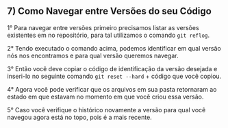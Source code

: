 ## 7) Como Navegar entre Versões do seu Código

1° Para navegar entre versões primeiro precisamos listar as versões existentes em no repositório, para tal utilizamos o comando `git reflog`.

2° Tendo executado o comando acima, podemos identificar em qual versão nós nos encontramos e para qual versão queremos navegar.

3° Então você deve copiar o código de identificação da versão desejada e inseri-lo no seguinte comando `git reset --hard` + código que você copiou.

4° Agora você pode verificar que os arquivos em sua pasta retornaram ao estado em que estavam no momento em que você criou essa versão.

5° Caso você verifique o histórico novamente a versão para qual você navegou agora está no topo, pois é a mais recente.
